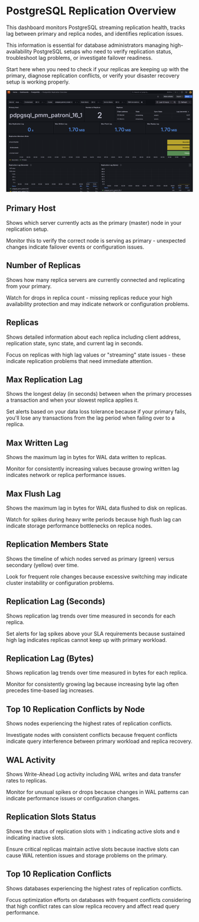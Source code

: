 # PostgreSQL Replication Overview 

This dashboard monitors PostgreSQL streaming replication health, tracks lag between primary and replica nodes, and identifies replication issues. 

This information is essential for database administrators managing high-availability PostgreSQL setups who need to verify replication status, troubleshoot lag problems, or investigate failover readiness. 

Start here when you need to check if your replicas are keeping up with the primary, diagnose replication conflicts, or verify your disaster recovery setup is working properly.

![PMM PostgreSQL Replication Overview](../../images/PMM_PostgreSQL_Replication_Overview.png)


## Primary Host
Shows which server currently acts as the primary (master) node in your replication setup. 

Monitor this to verify the correct node is serving as primary - unexpected changes indicate failover events or configuration issues.

## Number of Replicas
Shows how many replica servers are currently connected and replicating from your primary. 

Watch for drops in replica count - missing replicas reduce your high availability protection and may indicate network or configuration problems.

## Replicas
Shows detailed information about each replica including client address, replication state, sync state, and current lag in seconds. 

Focus on replicas with high lag values or "streaming" state issues - these indicate replication problems that need immediate attention.

## Max Replication Lag
Shows the longest delay (in seconds) between when the primary processes a transaction and when your slowest replica applies it. 

Set alerts based on your data loss tolerance because if your primary fails, you'll lose any transactions from the lag period when failing over to a replica.

## Max Written Lag  
Shows the maximum lag in bytes for WAL data written to replicas. 

Monitor for consistently increasing values because growing written lag indicates network or replica performance issues.

## Max Flush Lag
Shows the maximum lag in bytes for WAL data flushed to disk on replicas. 

Watch for spikes during heavy write periods because high flush lag can indicate storage performance bottlenecks on replica nodes.

## Replication Members State
Shows the timeline of which nodes served as primary (green) versus secondary (yellow) over time. 

Look for frequent role changes because excessive switching may indicate cluster instability or configuration problems.

## Replication Lag (Seconds)
Shows replication lag trends over time measured in seconds for each replica. 

Set alerts for lag spikes above your SLA requirements because sustained high lag indicates replicas cannot keep up with primary workload.

## Replication Lag (Bytes)
Shows replication lag trends over time measured in bytes for each replica. 

Monitor for consistently growing lag because increasing byte lag often precedes time-based lag increases.

## Top 10 Replication Conflicts by Node
Shows nodes experiencing the highest rates of replication conflicts. 

Investigate nodes with consistent conflicts because frequent conflicts indicate query interference between primary workload and replica recovery.

## WAL Activity
Shows Write-Ahead Log activity including WAL writes and data transfer rates to replicas. 

Monitor for unusual spikes or drops because changes in WAL patterns can indicate performance issues or configuration changes.

## Replication Slots Status
Shows the status of replication slots with `1` indicating active slots and `0` indicating inactive slots. 

Ensure critical replicas maintain active slots because inactive slots can cause WAL retention issues and storage problems on the primary.

## Top 10 Replication Conflicts
Shows databases experiencing the highest rates of replication conflicts. 

Focus optimization efforts on databases with frequent conflicts considering that high conflict rates can slow replica recovery and affect read query performance.